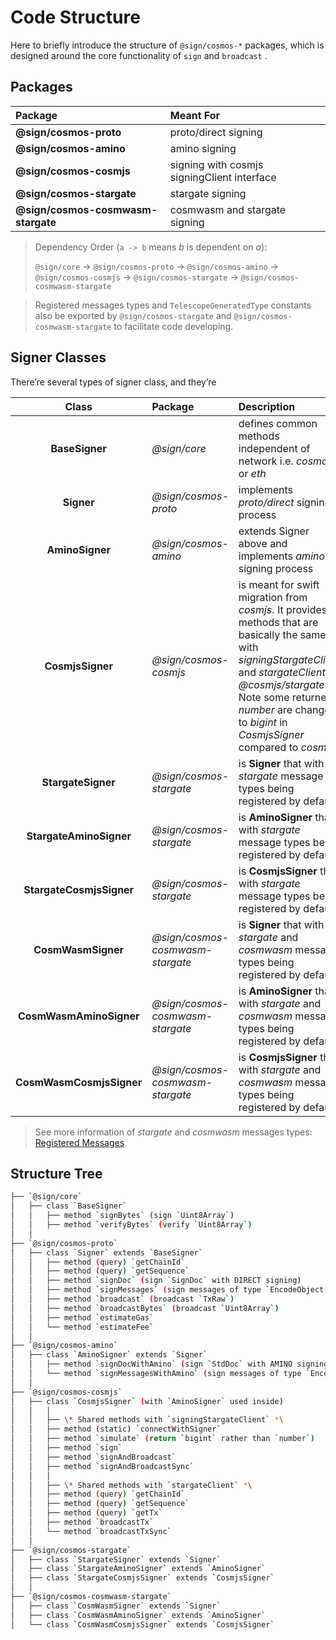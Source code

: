# Code Structure

Here to briefly introduce the structure of `@sign/cosmos-*` packages, which is designed around the core functionality of `sign` and `broadcast` .

## Packages

| Package                            | Meant For                                   |
| :--------------------------------- | :------------------------------------------ |
| **@sign/cosmos-proto**             | proto/direct signing                        |
| **@sign/cosmos-amino**             | amino signing                               |
| **@sign/cosmos-cosmjs**            | signing with cosmjs signingClient interface |
| **@sign/cosmos-stargate**          | stargate signing                            |
| **@sign/cosmos-cosmwasm-stargate** | cosmwasm and stargate signing               |

> Dependency Order (`a -> b` means _b_ is dependent on _a_):
>
> `@sign/core` -> `@sign/cosmos-proto` -> `@sign/cosmos-amino` -> `@sign/cosmos-cosmjs` -> `@sign/cosmos-stargate` -> `@sign/cosmos-cosmwasm-stargate`

> Registered messages types and `TelescopeGeneratedType` constants also be exported by `@sign/cosmos-stargate` and `@sign/cosmos-cosmwasm-stargate` to facilitate code developing.

## Signer Classes

There’re several types of signer class, and they’re

|          Class           | Package                          | Description                                                                                                                                                                                                                                                     |
| :----------------------: | :------------------------------- | :-------------------------------------------------------------------------------------------------------------------------------------------------------------------------------------------------------------------------------------------------------------- |
|      **BaseSigner**      | _@sign/core_                     | defines common methods independent of network i.e. _cosmos_ or _eth_                                                                                                                                                                                            |
|        **Signer**        | _@sign/cosmos-proto_             | implements _proto/direct_ signing process                                                                                                                                                                                                                       |
|     **AminoSigner**      | _@sign/cosmos-amino_             | extends Signer above and implements _amino_ signing process                                                                                                                                                                                                     |
|     **CosmjsSigner**     | _@sign/cosmos-cosmjs_            | is meant for swift migration from _cosmjs_. It provides methods that are basically the same with _signingStargateClient_ and _stargateClient_ in _@cosmjs/stargate_. Note some returned _number_ are changed to _bigint_ in _CosmjsSigner_ compared to _cosmjs_ |
|    **StargateSigner**    | _@sign/cosmos-stargate_          | is **Signer** that with _stargate_ message types being registered by default                                                                                                                                                                                    |
| **StargateAminoSigner**  | _@sign/cosmos-stargate_          | is **AminoSigner** that with _stargate_ message types being registered by default                                                                                                                                                                               |
| **StargateCosmjsSigner** | _@sign/cosmos-stargate_          | is **CosmjsSigner** that with _stargate_ message types being registered by default                                                                                                                                                                              |
|    **CosmWasmSigner**    | _@sign/cosmos-cosmwasm-stargate_ | is **Signer** that with _stargate_ and _cosmwasm_ message types being registered by default                                                                                                                                                                     |
| **CosmWasmAminoSigner**  | _@sign/cosmos-cosmwasm-stargate_ | is **AminoSigner** that with _stargate_ and _cosmwasm_ message types being registered by default                                                                                                                                                                |
| **CosmWasmCosmjsSigner** | _@sign/cosmos-cosmwasm-stargate_ | is **CosmjsSigner** that with _stargate_ and _cosmwasm_ message types being registered by default                                                                                                                                                               |

> See more information of _stargate_ and _cosmwasm_ messages types: [Registered Messages](/cosmos/messages)

## Structure Tree

```sh
├── `@sign/core`
│   ├── class `BaseSigner`
│   │   ├── method `signBytes` (sign `Uint8Array`)
│   │   ├── method `verifyBytes` (verify `Uint8Array`)
│   │
├── `@sign/cosmos-proto`
│   ├── class `Signer` extends `BaseSigner`
│   │   ├── method (query) `getChainId`
│   │   ├── method (query) `getSequence`
│   │   ├── method `signDoc` (sign `SignDoc` with DIRECT signing)
│   │   ├── method `signMessages` (sign messages of type `EncodeObject[]` with DIRECT signing)
│   │   ├── method `broadcast` (broadcast `TxRaw`)
│   │   ├── method `broadcastBytes` (broadcast `Uint8Array`)
│   │   ├── method `estimateGas`
│   │   └── method `estimateFee`
│   │
├── `@sign/cosmos-amino`
│   ├── class `AminoSigner` extends `Signer`
│   │   ├── method `signDocWithAmino` (sign `StdDoc` with AMINO signing)
│   │   └── method `signMessagesWithAmino` (sign messages of type `EncodeObject[]` with AMINO signing)
│   │
├── `@sign/cosmos-cosmjs`
│   ├── class `CosmjsSigner` (with `AminoSigner` used inside)
│   │   │
│   │   ├── \* Shared methods with `signingStargateClient` *\
│   │   ├── method (static) `connectWithSigner`
│   │   ├── method `simulate` (return `bigint` rather than `number`)
│   │   ├── method `sign`
│   │   ├── method `signAndBroadcast`
│   │   ├── method `signAndBroadcastSync`
│   │   │
│   │   ├── \* Shared methods with `stargateClient` *\
│   │   ├── method (query) `getChainId`
│   │   ├── method (query) `getSequence`
│   │   ├── method (query) `getTx`
│   │   ├── method `broadcastTx`
│   │   └── method `broadcastTxSync`
│   │
├── `@sign/cosmos-stargate`
│   ├── class `StargateSigner` extends `Signer`
│   ├── class `StargateAminoSigner` extends `AminoSigner`
│   ├── class `StargateCosmjsSigner` extends `CosmjsSigner`
│   │
├── `@sign/cosmos-cosmwasm-stargate`
│   ├── class `CosmWasmSigner` extends `Signer`
│   ├── class `CosmWasmAminoSigner` extends `AminoSigner`
│   └── class `CosmWasmCosmjsSigner` extends `CosmjsSigner`
```
